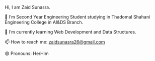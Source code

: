   Hi, I am Zaid Sunasra.
 
🔭 I’m Second Year Engineering Student studying in Thadomal Shahani Engineering College in AI&DS Branch.
 
🌱 I’m currently learning Web Development and Data Structures. 
  
📫 How to reach me: zaidsunasra26@gmail.com

😄 Pronouns: He/Him
<!--
**ZaidSunasra/ZaidSunasra** is a ✨ _special_ ✨ repository because its `README.md` (this file) appears on your GitHub profile.

Here are some ideas to get you started:

- 🔭 I’m currently working on ...
- 🌱 I’m currently learning ...
- 👯 I’m looking to collaborate on ...
- 🤔 I’m looking for help with ...
- 💬 Ask me about ...
- 📫 How to reach me: ...
- 😄 Pronouns: ...
- ⚡ Fun fact: ...
-->
